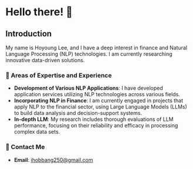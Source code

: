 # Hello there! 👋

## Introduction

My name is Hoyoung Lee, and I have a deep interest in finance and Natural Language Processing (NLP) technologies. I am currently researching innovative data-driven solutions.  
### 🌱 Areas of Expertise and Experience

- **Development of Various NLP Applications**: I have developed application services utilizing NLP technologies across various fields.
- **Incorporating NLP in Finance**: I am currently engaged in projects that apply NLP to the financial sector, using Large Language Models (LLMs) to build data analysis and decision-support systems. 
- **In-depth LLM**: My research includes thorough evaluations of LLM performance, focusing on their reliability and efficacy in processing complex data sets.

### 💬 Contact Me  

- **Email**: ihobbang250@gmail.com
